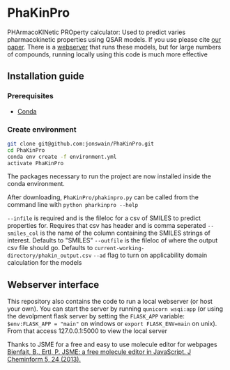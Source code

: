 # PhaKinPro

PHArmacoKINetic PROperty calculator: Used to predict varies pharmacokinetic properties using QSAR models. If you use please cite [our paper](https://pubs.acs.org/doi/10.1021/acs.jmedchem.3c02446). There is a [webserver](http://34.170.18.221/) that runs these models, but for large numbers of compounds, running locally using this code is much more effective

## Installation guide

### Prerequisites

- [Conda](https://docs.conda.io/projects/conda/en/latest/user-guide/install/download.html)

### Create environment

```bash
git clone git@github.com:jonswain/PhaKinPro.git
cd PhaKinPro
conda env create -f environment.yml
activate PhaKinPro
```

The packages necessary to run the project are now installed inside the conda environment.

After downloading, `PhaKinPro/phakinpro.py` can be called from the command line with `python pharkinpro --help`

`--infile` is required and is the fileloc for a csv of SMILES to predict properties for. Requires that csv has header and is comma seperated
`--smiles_col` is the name of the column containing the SMILES strings of interest. Defaults to "SMILES"
`--outfile` is the fileloc of where the output csv file should go. Defaults to `current-working-directory/phakin_output.csv`
`--ad` flag to turn on applicability domain calculation for the models

## Webserver interface

This repository also contains the code to run a local webserver (or host your own). You can start the server by running `qunicorn wsqi:app` (or using the devolpment flask server by setting the `FLASK_APP` variable: `$env:FLASK_APP = "main"` on windows or `export FLASK_ENV=main` on unix). From that access 127.0.0.1:5000 to view the local server

Thanks to JSME for a free and easy to use molecule editor for webpages
[Bienfait, B., Ertl, P. JSME: a free molecule editor in JavaScript. J Cheminform 5, 24 (2013).](https://doi.org/10.1186/1758-2946-5-24)
